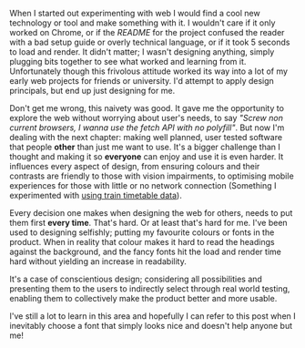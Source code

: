 When I started out experimenting with web I would find a cool new technology or tool and make something with it. I wouldn't care if it only worked on Chrome, or if the *README* for the project confused the reader with a bad setup guide or overly technical language, or if it took 5 seconds to load and render. It didn't matter; I wasn't designing anything, simply plugging bits together to see what worked and learning from it. Unfortunately though this frivolous attitude worked its way into a lot of my early web projects for friends or university. I'd attempt to apply design principals, but end up just designing for me.

Don't get me wrong, this naivety was good. It gave me the opportunity to explore the web without worrying about user's needs, to say *"Screw non current browsers, I wanna use the fetch API with no polyfill"*. But now I'm dealing with the next chapter: making well planned, user tested software that people **other** than just me want to use. It's a bigger challenge than I thought and making it so **everyone** can enjoy and use it is even harder. It influences every aspect of design, from ensuring colours and their contrasts are friendly to those with vision impairments, to optimising mobile experiences for those with little or no network connection (Something I experimented with [using train timetable data](https://github.com/robcalcroft/choochoo)).

Every decision one makes when designing the web for others, needs to put them first **every time**. That's hard. Or at least that's hard for me. I've been used to designing selfishly; putting my favourite colours or fonts in the product. When in reality that colour makes it hard to read the headings against the background, and the fancy fonts hit the load and render time hard without yielding an increase in readability.

It's a case of conscientious design; considering all possibilities and presenting them to the users to indirectly select through real world testing, enabling them to collectively make the product better and more usable.

I've still a lot to learn in this area and hopefully I can refer to this post when I inevitably choose a font that simply looks nice and doesn't help anyone but me!
